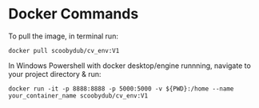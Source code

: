 # Docker Commands 
To pull the image, in terminal run:

```docker pull scoobydub/cv_env:V1```

In Windows Powershell with docker desktop/engine runnning, navigate to your project directory & run:

```docker run -it -p 8888:8888 -p 5000:5000 -v ${PWD}:/home --name your_container_name scoobydub/cv_env:V1```


